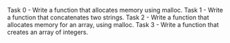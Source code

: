 Task 0 - Write a function that allocates memory using malloc.
Task 1 - Write a function that concatenates two strings.
Task 2 - Write a function that allocates memory for an array, using malloc.
Task 3 - Write a function that creates an array of integers.


